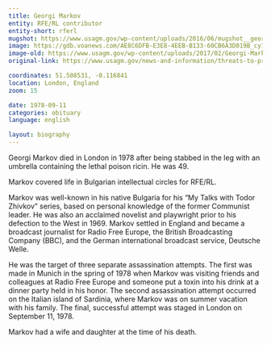 ```yaml
---
title: Georgi Markov
entity: RFE/RL contributor
entity-short: rferl
mugshot: https://www.usagm.gov/wp-content/uploads/2016/06/mugshot__georgi-markov-300x300-200x200.jpg
image: https://gdb.voanews.com/AE8C6DFB-E3E8-4EEB-B133-60CB6A3D019B_cy14_w1023.jpg
image-old: https://www.usagm.gov/wp-content/uploads/2017/02/Georgi-Markov.jpeg
original-link: https://www.usagm.gov/news-and-information/threats-to-press/georgi-markov/

coordinates: 51.508531, -0.116841
location: London, England
zoom: 15

date: 1978-09-11
categories: obituary
language: english

layout: biography
---
```


Georgi Markov died in London in 1978 after being stabbed in the leg with an umbrella containing the lethal poison ricin. He was 49.

Markov covered life in Bulgarian intellectual circles for RFE/RL.

Markov was well-known in his native Bulgaria for his “My Talks with Todor Zhivkov” series, based on personal knowledge of the former Communist leader. He was also an acclaimed novelist and playwright prior to his defection to the West in 1969. Markov settled in England and became a broadcast journalist for Radio Free Europe, the British Broadcasting Company (BBC), and the German international broadcast service, Deutsche Welle.

He was the target of three separate assassination attempts. The first was made in Munich in the spring of 1978 when Markov was visiting friends and colleagues at Radio Free Europe and someone put a toxin into his drink at a dinner party held in his honor. The second assassination attempt occurred on the Italian island of Sardinia, where Markov was on summer vacation with his family. The final, successful attempt was staged in London on September 11, 1978.

Markov had a wife and daughter at the time of his death.